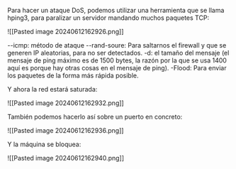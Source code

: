 Para hacer un ataque DoS, podemos utilizar una herramienta que se llama hping3, para paralizar un servidor mandando muchos paquetes TCP:

![[Pasted image 20240612162926.png]]

--icmp: método de ataque
--rand-soure: Para saltarnos el firewall y que se generen IP aleatorias, para no ser detectados.
-d: el tamaño del mensaje (el mensaje de ping máximo es de 1500 bytes, la razón por la que se usa 1400 aquí es porque hay otras cosas en el mensaje de ping).
-Flood: Para enviar los paquetes de la forma más rápida posible.

Y ahora la red estará saturada:

![[Pasted image 20240612162932.png]]

También podemos hacerlo así sobre un puerto en concreto:

![[Pasted image 20240612162936.png]]

Y la máquina se bloquea:

![[Pasted image 20240612162940.png]]


